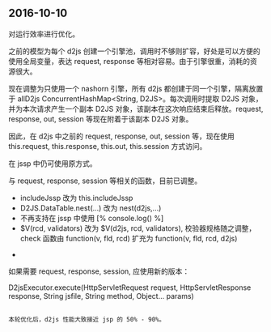 ## 2016-10-10

对运行效率进行优化。

之前的模型为每个 d2js 创建一个引擎池，调用时不够则扩容，好处是可以方便的使用全局变量，表达 request, response 等相对容易。由于引擎很重，消耗的资源很大。

现在调整为只使用一个 nashorn 引擎，所有 d2js 都创建于同一个引擎，隔离放置于 allD2js ConcurrentHashMap<String, D2JS>。每次调用时提取 D2JS 对象，并为本次请求产生一个副本 D2JS 对象，该副本在这次响应结束后释放。request, response, out, session 等现在附着于该副本 D2JS 对象。

因此，在 d2js 中之前的 request, response, out, session 等，现在使用 this.request, this.response, this.out, this.session 方式访问。 

在 jssp 中仍可使用原方式。

与 request, response, session 等相关的函数，目前已调整。

* includeJssp 改为 this.includeJssp
* D2JS.DataTable.nest(...) 改为 nest(d2js,...) 
* 不再支持在 jssp 中使用 [% console.log() %]
* $V(rcd, validators) 改为 $V(d2js, rcd, validators), 校验器规格随之调整，check 函数由 function(v, fld, rcd) 扩充为 function(v, fld, rcd, d2js)
*  ```D2jsExecutor.execute(String jsfile, String method, Object... params) 

如果需要 request, response, session, 应使用新的版本：

D2jsExecutor.execute(HttpServletRequest request, HttpServletResponse response, String jsfile, String method, Object... params)
```

本轮优化后，d2js 性能大致接近 jsp 的 50% - 90%。